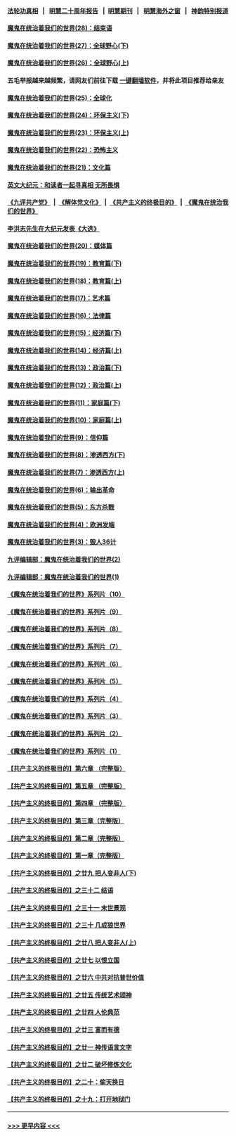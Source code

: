 #### [法轮功真相](https://github.com/gfw-breaker/truth/blob/master/README.md?t=0) &nbsp;&nbsp;|&nbsp;&nbsp; [明慧二十周年报告](https://github.com/gfw-breaker/mh-reports/blob/master/README.md?t=0) &nbsp;&nbsp;|&nbsp;&nbsp;[明慧期刊](https://github.com/gfw-breaker/mh-qikan) &nbsp;&nbsp;|&nbsp;&nbsp; [明慧海外之窗](https://github.com/gfw-breaker/mh-news/blob/master/README.md?t=0) &nbsp;&nbsp;|&nbsp;&nbsp; [神韵特别报道](https://github.com/gfw-breaker/mh-news/blob/master/shenyun.md?t=0)
#### [魔鬼在统治着我们的世界(28)：结束语](../pages/nsc422/n10936246.md?t=07211251) 
#### [魔鬼在统治着我们的世界(27)：全球野心(下)](../pages/nsc422/n10928319.md?t=07211251) 
#### [魔鬼在统治着我们的世界(26)：全球野心(上)](../pages/nsc422/n10900318.md?t=07211251) 
#### 五毛举报越来越频繁，请网友们前往下载 [一键翻墙软件](https://github.com/gfw-breaker/ssr-accounts)，并将此项目推荐给亲友
#### [魔鬼在统治着我们的世界(25)：全球化](../pages/nsc422/n10788205.md?t=07211251) 
#### [魔鬼在统治着我们的世界(24)：环保主义(下)](../pages/nsc422/n10695307.md?t=07211251) 
#### [魔鬼在统治着我们的世界(23)：环保主义(上)](../pages/nsc422/n10688613.md?t=07211251) 
#### [魔鬼在统治着我们的世界(22)：恐怖主义](../pages/nsc422/n10614727.md?t=07211251) 
#### [魔鬼在统治着我们的世界(21)：文化篇](../pages/nsc422/n10597706.md?t=07211251) 
#### [英文大纪元：和读者一起寻真相 无所畏惧](../pages/nsc422/n12542027.md?t=07211251) 
#### [《九评共产党》](https://github.com/begood0513/9ping.md/blob/master/README.md) &nbsp;|&nbsp; [《解体党文化》](../../../../jtdwh.md/blob/master/README.md)  &nbsp;|&nbsp; [《共产主义的终极目的》](../../../../gczydzjmd.md/blob/master/README.md) &nbsp;|&nbsp; [《魔鬼在统治我们的世界》](../../../../mgztzwmdsj.md/blob/master/README.md) 
#### [李洪志先生在大纪元发表《大选》](../pages/nsc422/n12534746.md?t=07211251) 
#### [魔鬼在统治着我们的世界(20)：媒体篇](../pages/nsc422/n10586579.md?t=07211251) 
#### [魔鬼在统治着我们的世界(19)：教育篇(下)](../pages/nsc422/n10564808.md?t=07211251) 
#### [魔鬼在统治着我们的世界(18)：教育篇(上)](../pages/nsc422/n10526970.md?t=07211251) 
#### [魔鬼在统治着我们的世界(17)：艺术篇](../pages/nsc422/n10499093.md?t=07211251) 
#### [魔鬼在统治着我们的世界(16)：法律篇](../pages/nsc422/n10485969.md?t=07211251) 
#### [魔鬼在统治着我们的世界(15)：经济篇(下)](../pages/nsc422/n10469975.md?t=07211251) 
#### [魔鬼在统治着我们的世界(14)：经济篇(上)](../pages/nsc422/n10457370.md?t=07211251) 
#### [魔鬼在统治着我们的世界(13)：政治篇(下)](../pages/nsc422/n10448270.md?t=07211251) 
#### [魔鬼在统治着我们的世界(12)：政治篇(上)](../pages/nsc422/n10444576.md?t=07211251) 
#### [魔鬼在统治着我们的世界(11)：家庭篇(下)](../pages/nsc422/n10440961.md?t=07211251) 
#### [魔鬼在统治着我们的世界(10)：家庭篇(上)](../pages/nsc422/n10435448.md?t=07211251) 
#### [魔鬼在统治着我们的世界(9)：信仰篇](../pages/nsc422/n10432159.md?t=07211251) 
#### [魔鬼在统治着我们的世界(8)：渗透西方(下)](../pages/nsc422/n10429603.md?t=07211251) 
#### [魔鬼在统治着我们的世界(7)：渗透西方(上)](../pages/nsc422/n10426013.md?t=07211251) 
#### [魔鬼在统治着我们的世界(6)：输出革命](../pages/nsc422/n10421536.md?t=07211251) 
#### [魔鬼在统治着我们的世界(5)：东方杀戮](../pages/nsc422/n10417707.md?t=07211251) 
#### [魔鬼在统治着我们的世界(4)：欧洲发端](../pages/nsc422/n10414890.md?t=07211251) 
#### [魔鬼在统治着我们的世界(3)：毁人36计](../pages/nsc422/n10411583.md?t=07211251) 
#### [九评编辑部：魔鬼在统治着我们的世界(2)](../pages/nsc422/n10410036.md?t=07211251) 
#### [九评编辑部：魔鬼在统治着我们的世界(1)](../pages/nsc422/n10406825.md?t=07211251) 
#### [《魔鬼在统治着我们的世界》系列片（10）](../pages/nsc422/n12292670.md?t=07211251) 
#### [《魔鬼在统治着我们的世界》系列片（9）](../pages/nsc422/n12290859.md?t=07211251) 
#### [《魔鬼在统治着我们的世界》系列片（8）](../pages/nsc422/n12287445.md?t=07211251) 
#### [《魔鬼在统治着我们的世界》系列片（7）](../pages/nsc422/n12283425.md?t=07211251) 
#### [《魔鬼在统治着我们的世界》系列片（6）](../pages/nsc422/n12282314.md?t=07211251) 
#### [《魔鬼在统治着我们的世界》系列片（5）](../pages/nsc422/n12281419.md?t=07211251) 
#### [《魔鬼在统治着我们的世界》系列片（4）](../pages/nsc422/n12274024.md?t=07211251) 
#### [《魔鬼在统治着我们的世界》系列片（3）](../pages/nsc422/n12271322.md?t=07211251) 
#### [《魔鬼在统治着我们的世界》系列片（2）](../pages/nsc422/n12269049.md?t=07211251) 
#### [《魔鬼在统治着我们的世界》系列片（1）](../pages/nsc422/n12267575.md?t=07211251) 
#### [【共产主义的终极目的】第六章 （完整版）](../pages/nsc422/n11428913.md?t=07211251) 
#### [【共产主义的终极目的】第五章 （完整版）](../pages/nsc422/n11428912.md?t=07211251) 
#### [【共产主义的终极目的】第四章 （完整版）](../pages/nsc422/n11428907.md?t=07211251) 
#### [【共产主义的终极目的】第三章（完整版）](../pages/nsc422/n11428848.md?t=07211251) 
#### [【共产主义的终极目的】第二章（完整版）](../pages/nsc422/n11428831.md?t=07211251) 
#### [【共产主义的终极目的】第一章（完整版）](../pages/nsc422/n11417651.md?t=07211251) 
#### [【共产主义的终极目的】之廿九 把人变非人(下)](../pages/nsc422/n11344140.md?t=07211251) 
#### [【共产主义的终极目的】之三十二 结语](../pages/nsc422/n11360535.md?t=07211251) 
#### [【共产主义的终极目的】之三十一 末世景观](../pages/nsc422/n11351129.md?t=07211251) 
#### [【共产主义的终极目的】之三十 几成狼世界](../pages/nsc422/n11348280.md?t=07211251) 
#### [【共产主义的终极目的】之廿八 把人变非人(上)](../pages/nsc422/n11340492.md?t=07211251) 
#### [【共产主义的终极目的】之廿七 以恨立国](../pages/nsc422/n11336944.md?t=07211251) 
#### [【共产主义的终极目的】之廿六 中共对抗普世价值](../pages/nsc422/n11324785.md?t=07211251) 
#### [【共产主义的终极目的】之廿五 传统艺术颂神](../pages/nsc422/n11296396.md?t=07211251) 
#### [【共产主义的终极目的】之廿四 人伦典范](../pages/nsc422/n11296397.md?t=07211251) 
#### [【共产主义的终极目的】之廿三 富而有德](../pages/nsc422/n11283598.md?t=07211251) 
#### [【共产主义的终极目的】之廿一 神传语言文字](../pages/nsc422/n11263265.md?t=07211251) 
#### [【共产主义的终极目的】之廿二 破坏修炼文化](../pages/nsc422/n11245728.md?t=07211251) 
#### [【共产主义的终极目的】之二十：偷天换日](../pages/nsc422/n11238846.md?t=07211251) 
#### [【共产主义的终极目的】之十九：打开地狱门](../pages/nsc422/n11206376.md?t=07211251) 

----
#### [ >>> 更早内容 <<< ](../indexes/nsc422-earlier.md)
